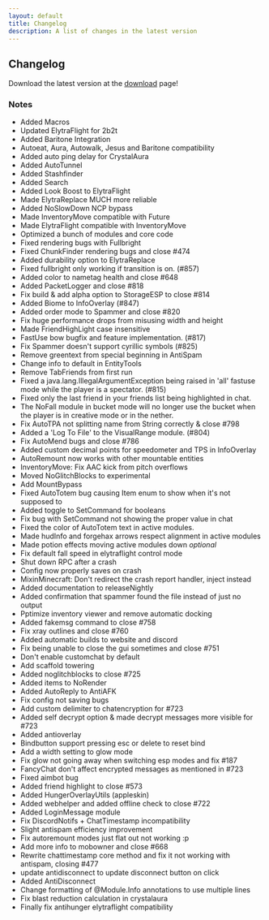 ```yaml
---
layout: default
title: Changelog
description: A list of changes in the latest version
---
```


## Changelog

Download the latest version at the [download](/download) page!

### Notes

 - Added Macros
 - Updated ElytraFlight for 2b2t
 - Added Baritone Integration
 - Autoeat, Aura, Autowalk, Jesus and Baritone compatibility
 - Added auto ping delay for CrystalAura
 - Added AutoTunnel
 - Added Stashfinder
 - Added Search
 - Added Look Boost to ElytraFlight
 - Made ElytraReplace MUCH more reliable
 - Added NoSlowDown NCP bypass
 - Made InventoryMove compatible with Future
 - Made ElytraFlight compatible with InventoryMove
 - Optimized a bunch of modules and core code
 - Fixed rendering bugs with Fullbright
 - Fixed ChunkFinder rendering bugs and close #474
 - Added durability option to ElytraReplace
 - Fixed fullbright only working if transition is on. (#857)
 - Added color to nametag health and close #648
 - Added PacketLogger and close #818
 - Fix build & add alpha option to StorageESP to close #814
 - Added Biome to InfoOverlay (#847)
 - Added order mode to Spammer and close #820
 - Fix huge performance drops from misusing width and height
 - Made FriendHighLight case insensitive
 - FastUse bow bugfix and feature implementation. (#817)
 - Fix Spammer doesn't support cyrillic symbols (#825)
 - Remove greentext from special beginning in AntiSpam
 - Change info to default in EntityTools
 - Remove TabFriends from first run
 - Fixed a java.lang.IllegalArgumentException being raised in 'all' fastuse mode while the player is a spectator. (#815)
 - Fixed only the last friend in your friends list being highlighted in chat.
 - The NoFall module in bucket mode will no longer use the bucket when the player is in creative mode or in the nether.
 - Fix AutoTPA not splitting name from String correctly & close #798
 - Added a 'Log To File' to the VisualRange module. (#804)
 - Fix AutoMend bugs and close #786
 - Added custom decimal points for speedometer and TPS in InfoOverlay
 - AutoRemount now works with other mountable entities
 - InventoryMove: Fix AAC kick from pitch overflows
 - Moved NoGlitchBlocks to experimental
 - Add MountBypass
 - Fixed AutoTotem bug causing Item enum to show when it's not supposed to
 - Added toggle to SetCommand for booleans
 - Fix bug with SetCommand not showing the proper value in chat
 - Fixed the color of AutoTotem text in active modules.
 - Made hudInfo and forgehax arrows respect alignment in active modules
 - Made potion effects moving active modules down *optional*
 - Fix default fall speed in elytraflight control mode
 - Shut down RPC after a crash
 - Config now properly saves on crash
 - MixinMinecraft: Don't redirect the crash report handler, inject instead
 - Added documentation to releaseNightly
 - Added confirmation that spammer found the file instead of just no output
 - Pptimize inventory viewer and remove automatic docking
 - Added fakemsg command to close #758
 - Fix xray outlines and close #760
 - Added automatic builds to website and discord
 - Fix being unable to close the gui sometimes and close #751
 - Don't enable customchat by default
 - Add scaffold towering
 - Added noglitchblocks to close #725
 - Added items to NoRender
 - Added AutoReply to AntiAFK
 - Fix config not saving bugs
 - Add custom delimiter to chatencryption for #723
 - Added self decrypt option & made decrypt messages more visible for #723
 - Added antioverlay
 - Bindbutton support pressing esc or delete to reset bind
 - Add a width setting to glow mode
 - Fix glow not going away when switching esp modes and fix #187
 - FancyChat don't affect encrypted messages as mentioned in #723
 - Fixed aimbot bug
 - Added friend highlight to close #573
 - Added HungerOverlayUtils (appleskin)
 - Added webhelper and added offline check to close #722
 - Added LoginMessage module
 - Fix DiscordNotifs + ChatTimestamp incompatibility
 - Slight antispam efficiency improvement
 - Fix autoremount modes just flat out not working :p
 - Add more info to mobowner and close #668
 - Rewrite chattimestamp core method and fix it not working with antispam, closing #477
 - update antidisconnect to update disconnect button on click
 - Added AntiDisconnect
 - Change formatting of @Module.Info annotations to use multiple lines
 - Fix blast reduction calculation in crystalaura
 - Finally fix antihunger elytraflight compatibility